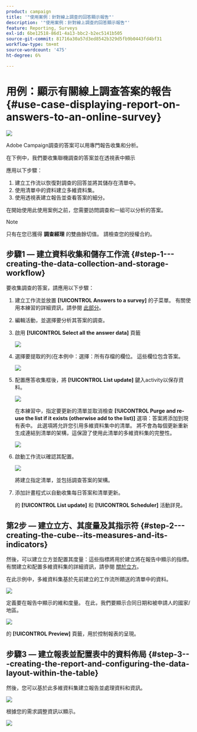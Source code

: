 ```yaml
---
product: campaign
title: '"使用案例：針對線上調查的回答顯示報吿"'
description: '"使用案例：針對線上調查的回答顯示報吿"'
feature: Reporting, Surveys
exl-id: 6be12518-86d1-4a13-bbc2-b2ec5141b505
source-git-commit: 81716a30a57d3ed8542b329d5fb9b0443fd4bf31
workflow-type: tm+mt
source-wordcount: '475'
ht-degree: 6%

---
```


# 用例：顯示有關線上調查答案的報告{#use-case-displaying-report-on-answers-to-an-online-survey}

![](../../assets/common.svg)

Adobe Campaign調查的答案可以用專門報告收集和分析。

在下例中，我們要收集聯機調查的答案並在透視表中顯示

應用以下步驟：

1. 建立工作流以恢復對調查的回答並將其儲存在清單中。
1. 使用清單中的資料建立多維資料集。
1. 使用透視表建立報告並查看答案的細分。

在開始使用此使用案例之前，您需要訪問調查和一組可以分析的答案。

>[!NOTE]
>
>只有在您已獲得 **調查經理** 的雙曲餘切值。 請檢查您的授權合約。

## 步驟1 — 建立資料收集和儲存工作流 {#step-1---creating-the-data-collection-and-storage-workflow}

要收集調查的答案，請應用以下步驟：

1. 建立工作流並放置 **[!UICONTROL Answers to a survey]** 的子菜單。 有關使用本練習的詳細資訊，請參閱 [此部分](../../surveys/using/publish--track-and-use-collected-data.md#using-the-collected-data)。
1. 編輯活動，並選擇要分析其答案的調查。
1. 啟用 **[!UICONTROL Select all the answer data]** 頁籤

   ![](../../surveys/using/assets/reporting_usecase_1_01.png)

1. 選擇要提取的列(在本例中：選擇：所有存檔的欄位。 這些欄位包含答案。

   ![](../../surveys/using/assets/reporting_usecase_1_02.png)

1. 配置應答收集框後，將 **[!UICONTROL List update]** 鍵入activity以保存資料。

   ![](../../surveys/using/assets/reporting_usecase_1_04.png)

   在本練習中，指定要更新的清單並取消檢查 **[!UICONTROL Purge and re-use the list if it exists (otherwise add to the list)]** 選項：答案將添加到現有表中。 此選項將允許您引用多維資料集中的清單。 將不會為每個更新重新生成連結到清單的架構，這保證了使用此清單的多維資料集的完整性。

   ![](../../surveys/using/assets/reporting_usecase_1_03.png)

1. 啟動工作流以確認其配置。

   ![](../../surveys/using/assets/reporting_usecase_1_05.png)

   將建立指定清單，並包括調查答案的架構。

1. 添加計畫程式以自動收集每日答案和清單更新。

   的 **[!UICONTROL List update]** 和 **[!UICONTROL Scheduler]** 活動詳見。

## 第2步 — 建立立方、其度量及其指示符 {#step-2---creating-the-cube--its-measures-and-its-indicators}

然後，可以建立立方並配置其度量：這些指標將用於建立將在報告中顯示的指標。 有關建立和配置多維資料集的詳細資訊，請參閱 [關於立方](../../reporting/using/about-cubes.md)。

在此示例中，多維資料集基於先前建立的工作流所饋送的清單中的資料。

![](../../surveys/using/assets/reporting_usecase_2_01.png)

定義要在報告中顯示的維和度量。 在此，我們要顯示合同日期和被申請人的國家/地區。

![](../../surveys/using/assets/reporting_usecase_2_02.png)

的 **[!UICONTROL Preview]** 頁籤，用於控制報表的呈現。

## 步驟3 — 建立報表並配置表中的資料佈局 {#step-3---creating-the-report-and-configuring-the-data-layout-within-the-table}

然後，您可以基於此多維資料集建立報告並處理資料和資訊。

![](../../surveys/using/assets/reporting_usecase_3_01.png)

根據您的需求調整資訊以顯示。

![](../../surveys/using/assets/reporting_usecase_3_02.png)
